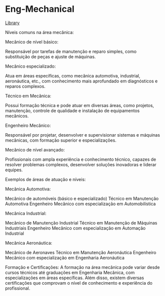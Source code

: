 # Eng-Mechanical

<a href="https://naylor-academic.github.io/Eng-Mechanical/" >Library</a>


Níveis comuns na área mecânica:

Mecânico de nível básico:

<p>Responsável por tarefas de manutenção e reparo simples, como substituição de peças e ajuste de máquinas.</p>

Mecânico especializado:

<p>Atua em áreas específicas, como mecânica automotiva, industrial, aeronáutica, etc., com conhecimento mais aprofundado em diagnósticos e reparos complexos.</p>

Técnico em Mecânica:

<p>Possui formação técnica e pode atuar em diversas áreas, como projetos, manutenção, controle de qualidade e instalação de equipamentos mecânicos.</p>

Engenheiro Mecânico:

<p>Responsável por projetar, desenvolver e supervisionar sistemas e máquinas mecânicas, com formação superior e especializações.</p>

Mecânico de nível avançado:

<p>Profissionais com ampla experiência e conhecimento técnico, capazes de resolver problemas complexos, desenvolver soluções inovadoras e liderar equipes.</p>

Exemplos de áreas de atuação e níveis:

Mecânica Automotiva:

Mecânico de automóveis (básico e especializado)
Técnico em Manutenção Automotiva
Engenheiro Mecânico com especialização em Automobilística

Mecânica Industrial:

Mecânico de Manutenção Industrial
Técnico em Manutenção de Máquinas Industriais
Engenheiro Mecânico com especialização em Automação Industrial

Mecânica Aeronáutica:

Mecânico de Aeronaves
Técnico em Manutenção Aeronáutica
Engenheiro Mecânico com especialização em Engenharia Aeronáutica 


Formação e Certificações:
A formação na área mecânica pode variar desde cursos técnicos até graduações em Engenharia Mecânica, com especializações em áreas específicas. Além disso, existem diversas certificações que comprovam o nível de conhecimento e experiência do profissional. 
